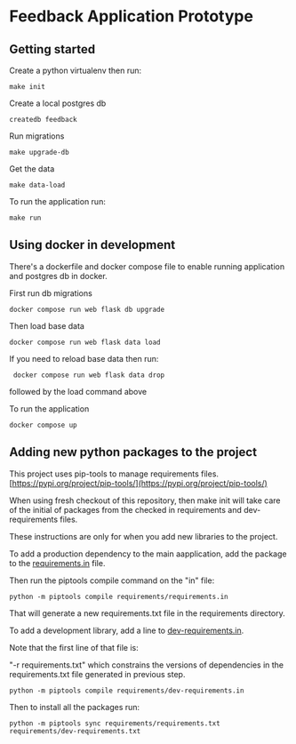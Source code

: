 # Feedback Application Prototype

## Getting started

Create a python virtualenv then run:

    make init

Create a local postgres db

    createdb feedback

Run migrations

    make upgrade-db

Get the data

    make data-load

To run the application run:

    make run


## Using docker in development

There's a dockerfile and docker compose file to enable running application and postgres db in docker.

First run db migrations

    docker compose run web flask db upgrade

Then load base data

    docker compose run web flask data load

If you need to reload base data then run:

     docker compose run web flask data drop

followed by the load command above

To run the application

    docker compose up

## Adding new python packages to the project

This project uses pip-tools to manage requirements files. [https://pypi.org/project/pip-tools/](https://pypi.org/project/pip-tools/)

When using fresh checkout of this repository, then make init will take care of the initial of packages from the checked
in requirements and dev-requirements files.

These instructions are only for when you add new libraries to the project.

To add a production dependency to the main aapplication, add the package to the [requirements.in](requirements.in)
file.

Then run the piptools compile command on the "in" file:

    python -m piptools compile requirements/requirements.in

That will generate a new requirements.txt file in the requirements directory.


To add a development library, add a line to [dev-requirements.in](dev-requirements.in).

Note that the first line of that file is:

"-r requirements.txt" which constrains the versions of dependencies in the requirements.txt file generated in previous step.

    python -m piptools compile requirements/dev-requirements.in

Then to install all the packages run:

    python -m piptools sync requirements/requirements.txt requirements/dev-requirements.txt

